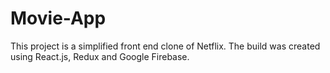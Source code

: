 # Movie-App
This project is a simplified front end clone of Netflix. The build was created using React.js, Redux and Google Firebase. 
